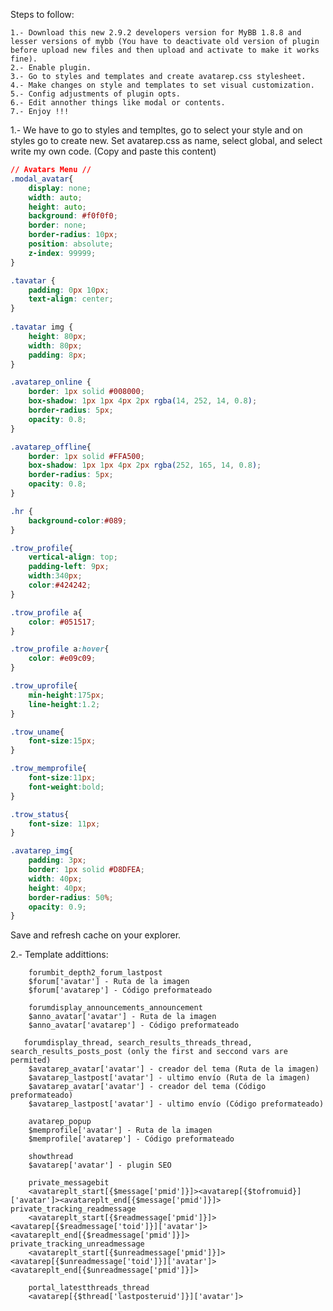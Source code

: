 Steps to follow:

    1.- Download this new 2.9.2 developers version for MyBB 1.8.8 and lesser versions of mybb (You have to deactivate old version of plugin before upload new files and then upload and activate to make it works fine).
    2.- Enable plugin.
    3.- Go to styles and templates and create avatarep.css stylesheet.
    4.- Make changes on style and templates to set visual customization.
    5.- Config adjustments of plugin opts.
    6.- Edit annother things like modal or contents.
    7.- Enjoy !!!
	

1.- We have to go to styles and templtes, go to select your style and on styles go to create new. 
Set avatarep.css as name, select global, and select write my own code. (Copy and paste this content)

```CSS
// Avatars Menu //
.modal_avatar{
	display: none;
	width: auto;
	height: auto;
	background: #f0f0f0;
	border: none;
	border-radius: 10px;
	position: absolute;
	z-index: 99999;
}

.tavatar {
	padding: 0px 10px;
	text-align: center;
}
	
.tavatar img {
    height: 80px;
    width: 80px;
    padding: 8px;
}

.avatarep_online {
	border: 1px solid #008000;
	box-shadow: 1px 1px 4px 2px rgba(14, 252, 14, 0.8);
	border-radius: 5px;
	opacity: 0.8;
}

.avatarep_offline{
    border: 1px solid #FFA500;
	box-shadow: 1px 1px 4px 2px rgba(252, 165, 14, 0.8);
	border-radius: 5px;
	opacity: 0.8;
}

.hr {
	background-color:#089;
}

.trow_profile{
	vertical-align: top;
	padding-left: 9px;
	width:340px;
	color:#424242;
}

.trow_profile a{
	color: #051517;
}

.trow_profile a:hover{
	color: #e09c09;
}

.trow_uprofile{
	min-height:175px;
	line-height:1.2;
}

.trow_uname{
	font-size:15px;
}

.trow_memprofile{
	font-size:11px;
	font-weight:bold;
}

.trow_status{
	font-size: 11px;
}

.avatarep_img{
    padding: 3px;
	border: 1px solid #D8DFEA;
    width: 40px;
	height: 40px;
	border-radius: 50%;
	opacity: 0.9;
}

```

Save and refresh cache on your explorer.

2.- Template addittions:

        forumbit_depth2_forum_lastpost
        $forum['avatar'] - Ruta de la imagen
        $forum['avatarep'] - Código preformateado
            
        forumdisplay_announcements_announcement
        $anno_avatar['avatar'] - Ruta de la imagen
        $anno_avatar['avatarep'] - Código preformateado

       forumdisplay_thread, search_results_threads_thread, search_results_posts_post (only the first and seccond vars are permited)
        $avatarep_avatar['avatar'] - creador del tema (Ruta de la imagen)
        $avatarep_lastpost['avatar'] - ultimo envío (Ruta de la imagen)
        $avatarep_avatar['avatar'] - creador del tema (Código preformateado)
        $avatarep_lastpost['avatar'] - ultimo envío (Código preformateado)

        avatarep_popup
        $memprofile['avatar'] - Ruta de la imagen
        $memprofile['avatarep'] - Código preformateado
        
        showthread
        $avatarep['avatar'] - plugin SEO
        
        private_messagebit
        <avatareplt_start[{$message['pmid']}]><avatarep[{$tofromuid}]['avatar']><avatareplt_end[{$message['pmid']}]>
	private_tracking_readmessage
        <avatareplt_start[{$readmessage['pmid']}]><avatarep[{$readmessage['toid']}]['avatar']><avatareplt_end[{$readmessage['pmid']}]>
	private_tracking_unreadmessage
        <avatareplt_start[{$unreadmessage['pmid']}]><avatarep[{$unreadmessage['toid']}]['avatar']><avatareplt_end[{$unreadmessage['pmid']}]>
        
        portal_latestthreads_thread
        <avatarep[{$thread['lastposteruid']}]['avatar']>
